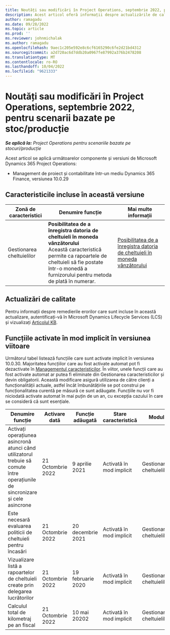 ```yaml
---
title: Noutăți sau modificări în Project Operations, septembrie 2022, pentru scenarii bazate pe stoc/producție
description: Acest articol oferă informații despre actualizările de calitate care sunt disponibile în versiunea de Microsoft Dynamics 365 Project Operations din septembrie 2022 pentru scenarii bazate pe stoc/producție.
author: ramagadu
ms.date: 09/28/2022
ms.topic: article
ms.prod: ''
ms.reviewer: johnmichalak
ms.author: ramagadu
ms.openlocfilehash: 9aec1c205e592e8c6cf6165290c6fe2d21bd4312
ms.sourcegitcommit: a2d720ac6d7ddb20a0967fe87992a376b2478208
ms.translationtype: MT
ms.contentlocale: ro-RO
ms.lasthandoff: 10/04/2022
ms.locfileid: "9621333"
---
```

# <a name="whats-new-or-changed-in-project-operations-september-2022-for-stockedproduction-based-scenarios"></a>Noutăți sau modificări în Project Operations, septembrie 2022, pentru scenarii bazate pe stoc/producție

_**Se aplică la:** Project Operations pentru scenariile bazate pe stocuri/producție_

Acest articol se aplică următoarelor componente și versiuni de Microsoft Dynamics 365 Project Operations:

- Management de proiect și contabilitate într-un mediu Dynamics 365 Finance, versiunea 10.0.29

## <a name="features-included-in-this-release"></a>Caracteristicile incluse în această versiune

| Zonă de caracteristici | Denumire funcție | Mai multe informații |
| --- | --- | --- |
| Gestionarea cheltuielilor | **Posibilitatea de a înregistra datoria de cheltuieli în moneda vânzătorului**<br>Această caracteristică permite ca rapoartele de cheltuieli să fie postate într-o monedă a furnizorului pentru metoda de plată în numerar. | [Posibilitatea de a înregistra datoria de cheltuieli în moneda vânzătorului](/dynamics365/project-operations/expense/posting-expense-reports#enable-the-ability-to-post-expense-liability-in-vendor-currency-for-cash-payment-method-feature) |

## <a name="quality-updates"></a>Actualizări de calitate

Pentru informații despre remedierile erorilor care sunt incluse în această actualizare, autentificați-vă în Microsoft Dynamics Lifecycle Services (LCS) și vizualizați [Articolul KB](https://fix.lcs.dynamics.com/Issue/Details?bugId=726559).

## <a name="features-turned-on-by-default-in-upcoming-release"></a>Funcțiile activate în mod implicit în versiunea viitoare

Următorul tabel listează funcțiile care sunt activate implicit în versiunea 10.0.30. Majoritatea funcțiilor care au fost activate automat pot fi dezactivate în [Managementul caracteristicilor](/dynamics365/fin-ops-core/fin-ops/get-started/feature-management/feature-management-overview). În viitor, unele funcții care au fost activate automat ar putea fi eliminate din Gestionarea caracteristicilor și devin obligatorii. Această modificare asigură utilizarea de către clienți a funcționalității actuale, astfel încât îmbunătățirile se pot construi pe funcționalitatea curentă pe măsură ce sunt adăugate. Funcțiile nu vor fi niciodată activate automat în mai puțin de un an, cu excepția cazului în care se consideră că sunt esențiale.

| Denumire funcție | Activare dată | Funcție adăugată | Stare caracteristică | Modul |
| --- | --- | --- |--- |--- |
| Activați operațiunea asincronă atunci când utilizatorul trebuie să comute între operațiunile de sincronizare și cele asincrone | 21 Octombrie 2022 | 9 aprilie 2021 | Activată în mod implicit | Gestionarea cheltuielilor |
| Este necesară evaluarea politicii de cheltuieli pentru încasări | 21 Octombrie 2022 | 20 decembrie 2021 | Activată în mod implicit | Gestionarea cheltuielilor |
| Vizualizare listă a rapoartelor de cheltuieli create prin delegarea lucrătorilor | 21 Octombrie 2022 | 19 februarie 2020 | Activată în mod implicit | Gestionarea cheltuielilor |
| Calculul total de kilometraj pe an fiscal | 21 Octombrie 2022 | 10 mai 20202 | Activată în mod implicit | Gestionarea cheltuielilor |
